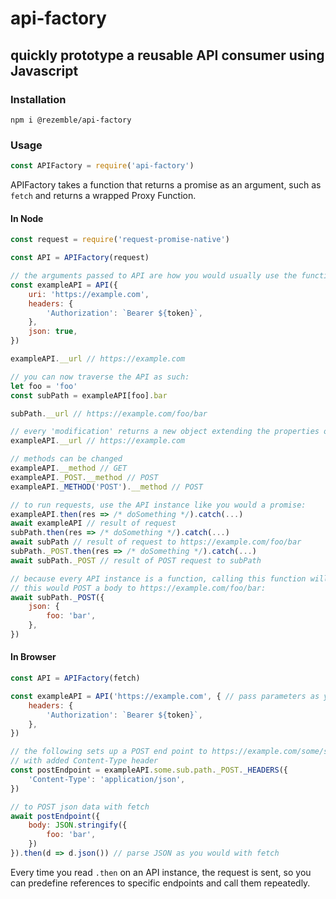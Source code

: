 # api-factory
## quickly prototype a reusable API consumer using Javascript

### Installation
```
npm i @rezemble/api-factory
```

### Usage
```javascript
const APIFactory = require('api-factory')
```
APIFactory takes a function that returns a promise as an argument, such as `fetch` and returns a wrapped Proxy Function.

#### In Node
```javascript
const request = require('request-promise-native')

const API = APIFactory(request)

// the arguments passed to API are how you would usually use the function you supplied to the factory
const exampleAPI = API({
    uri: 'https://example.com',
    headers: {
        'Authorization': `Bearer ${token}`,
    },
    json: true,
})

exampleAPI.__url // https://example.com

// you can now traverse the API as such:
let foo = 'foo'
const subPath = exampleAPI[foo].bar

subPath.__url // https://example.com/foo/bar

// every 'modification' returns a new object extending the properties of the parent
exampleAPI.__url // https://example.com

// methods can be changed
exampleAPI.__method // GET
exampleAPI._POST.__method // POST
exampleAPI._METHOD('POST').__method // POST

// to run requests, use the API instance like you would a promise:
exampleAPI.then(res => /* doSomething */).catch(...)
await exampleAPI // result of request
subPath.then(res => /* doSomething */).catch(...)
await subPath // result of request to https://example.com/foo/bar
subPath._POST.then(res => /* doSomething */).catch(...)
await subPath._POST // result of POST request to subPath

// because every API instance is a function, calling this function will further augment its parameters.
// this would POST a body to https://example.com/foo/bar:
await subPath._POST({
    json: {
        foo: 'bar',
    },
})
```

#### In Browser

```javascript
const API = APIFactory(fetch)

const exampleAPI = API('https://example.com', { // pass parameters as you would to fetch
    headers: {
        'Authorization': `Bearer ${token}`,
    },
})

// the following sets up a POST end point to https://example.com/some/sub/path
// with added Content-Type header
const postEndpoint = exampleAPI.some.sub.path._POST._HEADERS({
    'Content-Type': 'application/json',
})

// to POST json data with fetch
await postEndpoint({
    body: JSON.stringify({
        foo: 'bar',
    })
}).then(d => d.json()) // parse JSON as you would with fetch
```

Every time you read `.then` on an API instance, the request is sent, so you can predefine references to specific endpoints and call them repeatedly.
